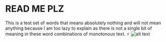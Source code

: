 # READ ME PLZ
This is a test set of words that means absolutely nothing and will not mean anything because I am too lazy to explain as there is not a single bit of meaning in these word combinations of monotonous text.
⚡️
![alt text](https://i.pinimg.com/originals/16/2b/af/162baf018ad5742ea1c22efd15f1a229.jpg "Logo Title Text1")
